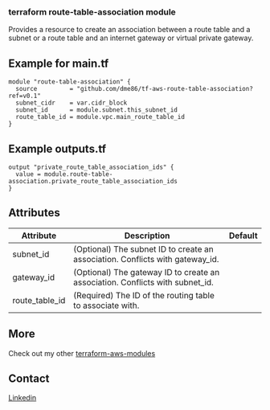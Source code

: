 ### terraform route-table-association module

Provides a resource to create an association between a route table and a subnet or a route table and an internet gateway or virtual private gateway.

## Example for main.tf

```hcl
module "route-table-association" {
  source         = "github.com/dme86/tf-aws-route-table-association?ref=v0.1"
  subnet_cidr    = var.cidr_block
  subnet_id      = module.subnet.this_subnet_id
  route_table_id = module.vpc.main_route_table_id
}
```

## Example outputs.tf

```hcl
output "private_route_table_association_ids" {
  value = module.route-table-association.private_route_table_association_ids
}
```

## Attributes
|Attribute|Description|Default|
|--|--|--|
|subnet_id|(Optional) The subnet ID to create an association. Conflicts with gateway_id.||
|gateway_id|(Optional) The gateway ID to create an association. Conflicts with subnet_id.||
|route_table_id|(Required) The ID of the routing table to associate with.||

## More

Check out my other [terraform-aws-modules](https://github.com/dme86?tab=repositories&q=tf-aws)

## Contact

[Linkedin](https://www.linkedin.com/in/dmeier86/)
